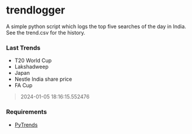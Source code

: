 # trendlogger
A simple python script which logs the top five searches of the day in India.<br>See the trend.csv for the history.<br>

<!-- Last Trends -->
### Last Trends
* T20 World Cup
* Lakshadweep
* Japan
* Nestle India share price
* FA Cup
> 2024-01-05 18:16:15.552476

<!-- Requirements -->
### Requirements
* [PyTrends](https://github.com/dreyco676/pytrends)
